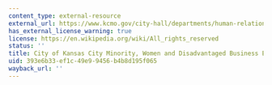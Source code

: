 ```yaml
---
content_type: external-resource
external_url: https://www.kcmo.gov/city-hall/departments/human-relations/certification-and-compliance/minority-women-and-disadvantaged-business-enterprise-mwdbe
has_external_license_warning: true
license: https://en.wikipedia.org/wiki/All_rights_reserved
status: ''
title: City of Kansas City Minority, Women and Disadvantaged Business Enterprise
uid: 393e6b33-ef1c-49e9-9456-b4b8d195f065
wayback_url: ''
---
```

